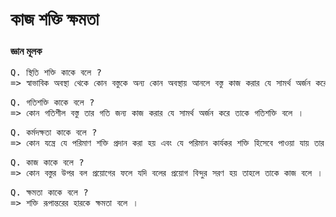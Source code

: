 # কাজ শক্তি ক্ষমতা 


### জ্ঞান মূলক 
<pre>
Q. স্থিতি শক্তি কাকে বলে ?
=> স্বাভাবিক অবস্থা থেকে কোন বস্তুকে অন্য কোন অবস্থায় আনলে বস্তু কাজ করার যে সামর্থ অর্জন করে তাক স্থিতি শক্তি বলে ।
</pre>

<pre>
Q. গতিশক্তি কাকে বলে ?
=> কোন গতিশীল বস্তু তার গতি জন্য কাজ করার যে সামর্থ অর্জন করে তাকে গতিশক্তি বলে ।
</pre>
<pre>
Q. কর্মদক্ষতা কাকে বলে ?
=> কোন যন্ত্রে যে পরিমাণ শক্তি প্রদান করা হয় এবং যে পরিমান কার্যকর শক্তি হিসেবে পাওয়া যায় তার অনুপাত কে কার্যকর শক্তি বলে ।
</pre>
<pre>
Q. কাজ কাকে বলে ?
=> কোন বস্তুর উপর বল প্রয়োগের ফলে যদি বলের প্রয়োগ বিন্দুর সরণ হয় তাহলে তাকে কাজ বলে ।
</pre>
<pre>
Q. ক্ষমতা কাকে বলে ?
=> শক্তি রূপান্তরের হারকে ক্ষমতা বলে ।
</pre>
